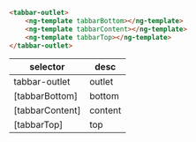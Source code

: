 ```html
<tabbar-outlet>
    <ng-template tabbarBottom></ng-template>
    <ng-template tabbarContent></ng-template>
    <ng-template tabbarTop></ng-template>
</tabbar-outlet>
```

| selector        | desc    |
|-----------------|---------|
| tabbar-outlet   | outlet  |
| [tabbarBottom]  | bottom  |
| [tabbarContent] | content |
| [tabbarTop]     | top     |
